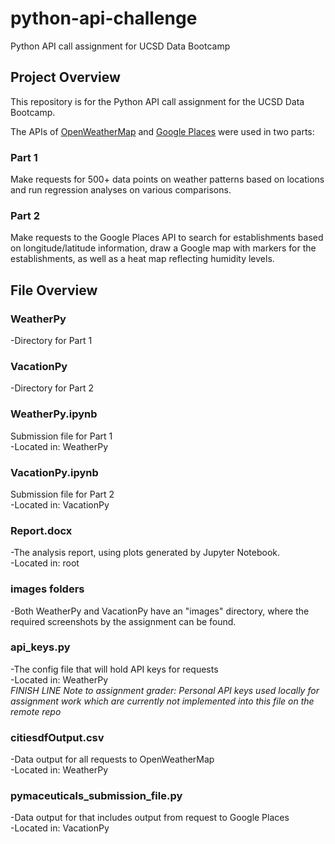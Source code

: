 # python-api-challenge
Python API call assignment for UCSD Data Bootcamp

## Project Overview
This repository is for the Python API call assignment for the UCSD Data Bootcamp.

The APIs of [OpenWeatherMap](https://openweathermap.org/api) and [Google Places](https://developers.google.com/places/web-service/overview) were used in two parts:


### Part 1
Make requests for 500+ data points on weather patterns based on locations and run regression analyses on various comparisons.

### Part 2
Make requests to the Google Places API to search for establishments based on longitude/latitude information, draw a Google map with markers for the establishments,
as well as a heat map reflecting humidity levels.

## File Overview

### WeatherPy
-Directory for Part 1

### VacationPy
-Directory for Part 2

### WeatherPy.ipynb
Submission file for Part 1\
-Located in: WeatherPy

### VacationPy.ipynb
Submission file for Part 2\
-Located in: VacationPy

### Report.docx
-The analysis report, using plots generated by Jupyter Notebook.\
-Located in: root

### images folders
-Both WeatherPy and VacationPy have an "images" directory, where the required screenshots by the assignment can be found.

### api_keys.py
-The config file that will hold API keys for requests\
-Located in: WeatherPy\
*FINISH LINE Note to assignment grader: Personal API keys used locally for assignment work which are currently not implemented into this file on the remote repo*

### citiesdfOutput.csv
-Data output for all requests to OpenWeatherMap\
-Located in: WeatherPy

### pymaceuticals_submission_file.py
-Data output for that includes output from request to Google Places\
-Located in: VacationPy
